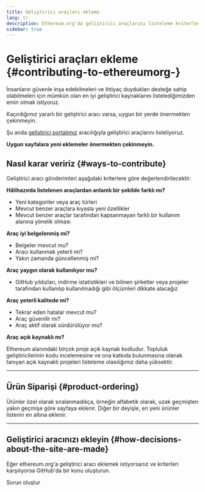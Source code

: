 ```yaml
---
title: Geliştirici araçları ekleme
lang: tr
description: Ethereum.org'da geliştirici araçlarını listeleme kriterlerimiz
sidebar: true
---
```


# Geliştirici araçları ekleme {#contributing-to-ethereumorg-}

İnsanların güvenle inşa edebilmeleri ve ihtiyaç duydukları desteğe sahip olabilmeleri için mümkün olan en iyi geliştirici kaynaklarını listelediğimizden emin olmak istiyoruz.

Kaçırdığımız yararlı bir geliştirici aracı varsa, uygun bir yerde önermekten çekinmeyin.

Şu anda [geliştirici portalımız](/developers/) aracılığıyla geliştirici araçlarını listeliyoruz.

**Uygun sayfalara yeni eklemeler önermekten çekinmeyin.**

## Nasıl karar veririz {#ways-to-contribute}

Geliştirici aracı gönderimleri aşağıdaki kriterlere göre değerlendirilecektir:

**Hâlihazırda listelenen araçlardan anlamlı bir şekilde farklı mı?**

- Yeni kategoriler veya araç türleri
- Mevcut benzer araçlara kıyasla yeni özellikler
- Mevcut benzer araçlar tarafından kapsanmayan farklı bir kullanım alanına yönelik olması

**Araç iyi belgelenmiş mi?**

- Belgeler mevcut mu?
- Aracı kullanmak yeterli mi?
- Yakın zamanda güncellenmiş mi?

**Araç yaygın olarak kullanılıyor mu?**

- GitHub yıldızları, indirme istatistikleri ve bilinen şirketler veya projeler tarafından kullanılıp kullanılmadığı gibi ölçümleri dikkate alacağız

**Araç yeterli kalitede mi?**

- Tekrar eden hatalar mevcut mu?
- Araç güvenilir mi?
- Araç aktif olarak sürdürülüyor mu?

**Araç açık kaynaklı mı?**

Ethereum alanındaki birçok proje açık kaynak kodludur. Topluluk geliştiricilerinin kodu incelemesine ve ona katkıda bulunmasına olanak tanıyan açık kaynaklı projeleri listeleme olasılığımız daha yüksektir.

---

## Ürün Siparişi {#product-ordering}

Ürünler özel olarak sıralanmadıkça, örneğin alfabetik olarak, uzak geçmişten yakın geçmişe göre sayfaya eklenir. Diğer bir deyişle, en yeni ürünler listenin en altına eklenir.

---

## Geliştirici aracınızı ekleyin {#how-decisions-about-the-site-are-made}

Eğer ethereum.org'a geliştirici aracı eklemek istiyorsanız ve kriterleri karşılıyorsa GitHub'da bir konu oluşturun.

<ButtonLink to="https://github.com/ethereum/ethereum-org-website/issues/new?assignees=&labels=Type%3A+Feature&template=suggest_dev_tool.md&title=">
  Sorun oluştur
</ButtonLink>
